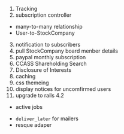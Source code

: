 1. Tracking
2. subscription controller
 * many-to-many relationship
 * User-to-StockCompany
3. notification to subscribers
4. pull StockCompany board menber details
5. paypal monthly subscription
6. CCASS Shareholding Search
7. Disclosure of Interests
8. caching
9. css themeing
10. display notices for uncomfirmed users
11. upgrade to rails 4.2
 * active jobs 
  - `deliver_later` for mailers
  - resque adaper
